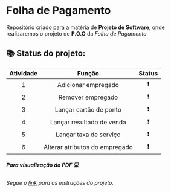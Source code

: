 # Folha de Pagamento
Repositório criado para a matéria de **Projeto de Software**, onde realizaremos o projeto de **P.O.O** da _Folha de Pagamento_

## :books: Status do projeto:
|Atividade   | Função   | Status
|:------------:|:----------:|:-------:
| 1   | Adicionar empregado    | :heavy_exclamation_mark:
| 2   | Remover empregado     | :heavy_exclamation_mark:
| 3   | Lançar cartão de ponto    | :heavy_exclamation_mark:
| 4   | Lançar resultado de venda   | :heavy_exclamation_mark:
| 5   | Lançar taxa de serviço | :heavy_exclamation_mark:
| 6   | Alterar atributos do empregado | :heavy_exclamation_mark:

##### **Para visualização do PDF** :computer:
###### Segue o [link](https://github.com/carolnesso/Folha-de-Pagamento/blob/main/documento/folha_pagamento.pdf) para as instruções do projeto.